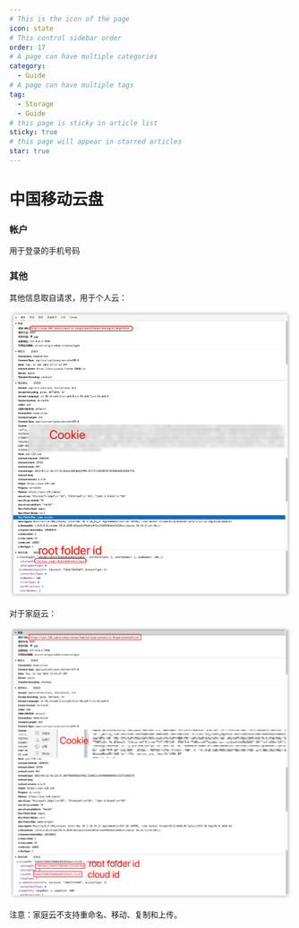 ```yaml
---
# This is the icon of the page
icon: state
# This control sidebar order
order: 17
# A page can have multiple categories
category:
  - Guide
# A page can have multiple tags
tag:
  - Storage
  - Guide
# this page is sticky in article list
sticky: true
# this page will appear in starred articles
star: true
---
```


# 中国移动云盘

### 帐户

用于登录的手机号码

### 其他

其他信息取自请求，用于个人云：

![个人](/img/drivers/139-personal.png)

对于家庭云：

![家庭](/img/drivers/139-family.png)

注意：家庭云不支持重命名、移动、复制和上传。
